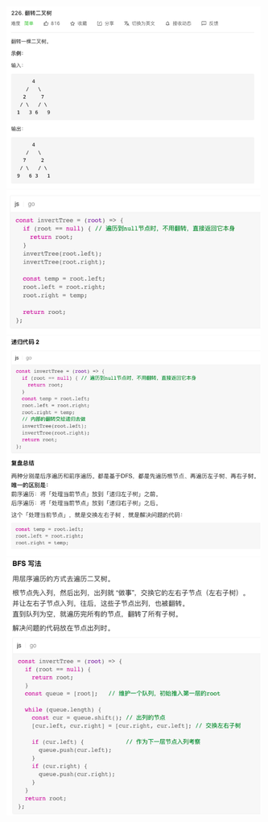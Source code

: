 ![avatar](/image/fzecs.png)
![avatar](/image/fzecs1.png)
![avatar](/image/fzecs2.png)
![avatar](/image/fzecs3.png)
